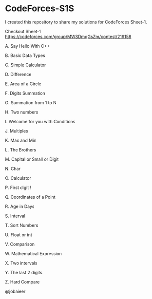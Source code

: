 # CodeForces-S1S
I created this repository to share my solutions for CodeForces Sheet-1.

Checkout Sheet-1 https://codeforces.com/group/MWSDmqGsZm/contest/219158

A. Say Hello With C++

B. Basic Data Types

C. Simple Calculator

D. Difference

E. Area of a Circle

F. Digits Summation

G. Summation from 1 to N

H. Two numbers

I. Welcome for you with Conditions

J. Multiples

K. Max and Min

L. The Brothers

M. Capital or Small or Digit

N. Char

O. Calculator

P. First digit !

Q. Coordinates of a Point

R. Age in Days

S. Interval

T. Sort Numbers

U. Float or int

V. Comparison

W. Mathematical Expression

X. Two intervals

Y. The last 2 digits

Z. Hard Compare


@jobaieer
